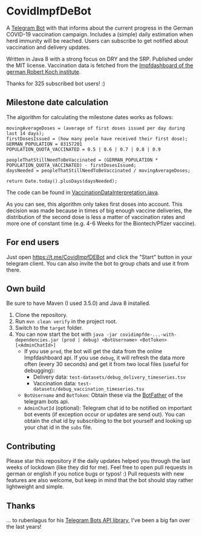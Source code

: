 # CovidImpfDeBot

A [Telegram Bot](https://t.me/CovidImpfDEBot) with that informs about the current progress in the German COVID-19 vaccination campaign. Includes a (simple) daily estimation when herd immunity will be reached. Users can subscribe to get notified about vaccination and delivery updates. 

Written in Java 8 with a strong focus on DRY and the SRP. Published under the MIT license. Vaccination data is fetched from the [Impfdashboard of the german Robert Koch institute](https://impfdashboard.de/).

Thanks for 325 subscribed bot users! :)

## Milestone date calculation

The algorithm for calculating the milestone dates works as follows: 

```pseudocode
movingAverageDoses = (average of first doses issued per day during last 14 days);
firstDosesIssued = (how many peole have received their first dose);
GERMAN_POPULATION = 83157201
POPULATION_QUOTA_VACCINATED = 0.5 | 0.6 | 0.7 | 0.8 | 0.9

peopleThatStillNeedToBeVaccinated = (GERMAN_POPULATION * POPULATION_QUOTA_VACCINATED) - firstDosesIssued;
daysNeeded = peopleThatStillNeedToBeVaccinated / movingAverageDoses; 

return Date.today().plusDays(daysNeeded);
```

The code can be found in [VaccinationDataInterpretation.java](https://github.com/PhillipHow/CovidImpfDeBot/blob/master/src/main/java/de/philliphow/covidimpfde/logic/VaccinationDataInterpretation.java). 

As you can see, this algorithm only takes first doses into account. This decision was made because in times of big enough vaccine deliveries, the distribution of the second dose is less a matter of vaccination rates and more one of constant time (e.g. 4-6 Weeks for the Biontech/Pfizer vaccine). 



## For end users

Just open https://t.me/CovidImpfDEBot and click the "Start" button in your telegram client. You can also invite the bot to group chats and use it from there. 

## Own build

Be sure to have Maven (I used 3.5.0) and Java 8 installed. 

1. Clone the repository. 
2. Run `mvn clean verify` in the project root. 
3. Switch to the `target` folder. 
4. You can now start the bot with `java -jar covidimpfde-...-with-dependencies.jar (prod | debug) <BotUsername> <BotToken> [<AdminChatId>]` 
   - If you use `prod`, the bot will get the data from the online Impfdashboard api. If you use `debug`, it will refresh the data more often (every 30 seconds) and get it from two local files (useful for debugging):
     - Delivery data: `test-datasets/debug_delivery_timeseries.tsv`
     - Vaccination data: `test-datasets/debug_vaccination_timeseries.tsv`
   - `BotUsername` and `BotToken`: Obtain these via the [BotFather](https://t.me/BotFather) of the telegram bots api. 
   - `AdminChatId` (optional): Telegram chat id to be notified on important bot events (if exception occur or updates are send out). You can obtain the chat id by subscribing to the bot yourself and looking up your chat id in the `subs` file. 

## Contributing

Please star this repository if the daily updates helped you through the last weeks of lockdown (like they did for me). Feel free to open pull requests in german or english if you notice bugs or typos! :) Pull requests with new features are also welcome, but keep in mind that the bot should stay rather lightweight and simple. 

## Thanks

... to rubenlagus for his [Telegram Bots API library](https://github.com/rubenlagus/TelegramBots), I've been a big fan over the last years!









